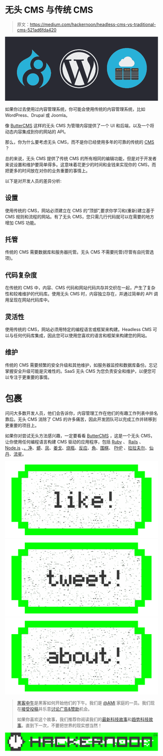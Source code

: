 # 无头 CMS 与传统 CMS

> 原文：<https://medium.com/hackernoon/headless-cms-vs-traditional-cms-521ad6fda420>

![](img/c34c9348550ea4d0d49da78116371f67.png)

如果你过去使用过内容管理系统，你可能会使用传统的内容管理系统，比如 WordPress、Drupal 或 Joomla。

像 [ButterCMS](https://buttercms.com) 这样的无头 CMS 为管理内容提供了一个 UI 和后端，以及一个将动态内容集成到你的网站的 API。

那么，你为什么要考虑无头 CMS，而不是你已经使用多年的可靠的传统的 [CMS](https://hackernoon.com/tagged/cms) ？

总的来说，无头 CMS 提供了传统 CMS 的所有相同的编辑功能，但是对于开发者来说设置和维护要简单得多。这意味着花更少的时间和金钱来实现你的 CMS，而把更多的时间放在对你的业务重要的事情上。

以下是对开发人员的差异分析:

## **设置**

使用传统的 CMS，网站必须建立在 CMS 的“顶部”,要求你学习和(重新)建立基于 CMS 规则和流程的网站。有了无头 CMS，您只需几行代码就可以在需要的地方增加 CMS 功能。

## **托管**

传统的 CMS 需要数据库和服务器托管。无头 CMS 不需要托管(尽管有自托管选项)。

## **代码复杂度**

在传统的 CMS 中，内容、CMS 代码和网站代码共存并交织在一起，产生了复杂性和较难维护的代码库。使用无头 CMS 时，内容独立存在，并通过简单的 API 调用呈现在网站代码库中。

## **灵活性**

使用传统的 CMS，网站必须用特定的编程语言或框架来构建。Headless CMS 可以与任何代码库集成，因此您可以使用您喜欢的语言和框架来构建您的网站。

## **维护**

传统的 CMS 需要频繁的安全升级和其他维护，如服务器监控和数据库备份。忘记掌握安全升级可能是灾难性的。SaaS 无头 CMS 为您负责安全和维护，以便您可以专注于更重要的事情。

# 包裹

问问大多数开发人员，他们会告诉你，内容管理工作在他们的有趣工作列表中排名靠后。无头 CMS 消除了 CMS 的许多痛苦，因此开发团队可以完成工作并转移到更重要的项目上。

如果你对尝试无头方法感兴趣，一定要看看 [ButterCMS](https://buttercms.com/) ，这是一个无头 CMS，让你使用任何编程语言构建 CMS 驱动的应用程序，包括 [Ruby](https://buttercms.com/ruby-cms) 、 [Rails](https://buttercms.com/rails-cms) 、 [Node.js](https://buttercms.com/nodejs-cms) 、[。净](https://buttercms.com/asp-net-cms)、[蟒](https://buttercms.com/python-cms)、[凤](https://buttercms.com/phoenix-cms)、[姜戈](https://buttercms.com/django-cms)、[烧瓶](https://buttercms.com/flask-cms)、[反应](https://buttercms.com/react-cms)、[角](https://buttercms.com/angular-cms)、[围棋](https://buttercms.com/golang-cms)、 [PHP](https://buttercms.com/php-cms) 、[拉拉夫尔](https://buttercms.com/laravel-cms)、[仙丹](https://buttercms.com/elixir-cms)、[流星](https://buttercms.com/meteor-cms)。

[![](img/50ef4044ecd4e250b5d50f368b775d38.png)](http://bit.ly/HackernoonFB)[![](img/979d9a46439d5aebbdcdca574e21dc81.png)](https://goo.gl/k7XYbx)[![](img/2930ba6bd2c12218fdbbf7e02c8746ff.png)](https://goo.gl/4ofytp)

> [黑客中午](http://bit.ly/Hackernoon)是黑客如何开始他们的下午。我们是 [@AMI](http://bit.ly/atAMIatAMI) 家庭的一员。我们现在[接受投稿](http://bit.ly/hackernoonsubmission)并乐意[讨论广告&赞助](mailto:partners@amipublications.com)机会。
> 
> 如果你喜欢这个故事，我们推荐你阅读我们的[最新科技故事](http://bit.ly/hackernoonlatestt)和[趋势科技故事](https://hackernoon.com/trending)。直到下一次，不要把世界的现实想当然！

![](img/be0ca55ba73a573dce11effb2ee80d56.png)